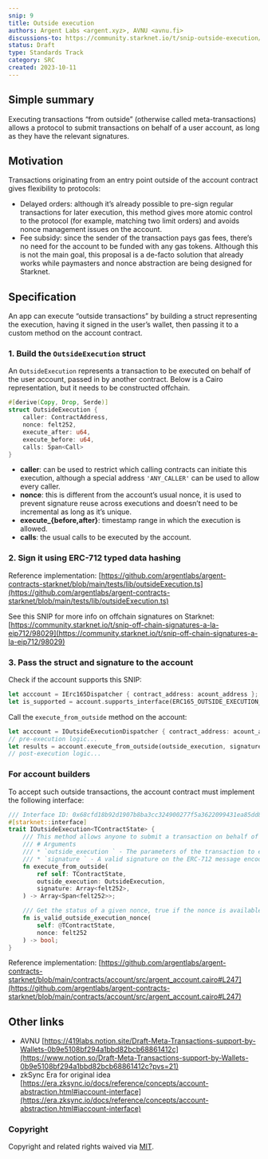 ```yaml
---
snip: 9
title: Outside execution
authors: Argent Labs <argent.xyz>, AVNU <avnu.fi>
discussions-to: https://community.starknet.io/t/snip-outside-execution/101058
status: Draft
type: Standards Track
category: SRC
created: 2023-10-11
---
```


## Simple summary

Executing transactions “from outside” (otherwise called meta-transactions) allows a protocol to submit transactions on behalf of a user account, as long as they have the relevant signatures.

## Motivation

Transactions originating from an entry point outside of the account contract gives flexibility to protocols:

- Delayed orders: although it’s already possible to pre-sign regular transactions for later execution, this method gives more atomic control to the protocol (for example, matching two limit orders) and avoids nonce management issues on the account.
- Fee subsidy: since the sender of the transaction pays gas fees, there’s no need for the account to be funded with any gas tokens. Although this is not the main goal, this proposal is a de-facto solution that already works while paymasters and nonce abstraction are being designed for Starknet.

## Specification

An app can execute “outside transactions” by building a struct representing the execution, having it signed in the user’s wallet, then passing it to a custom method on the account contract.

### 1. Build the `OutsideExecution` struct

An `OutsideExecution` represents a transaction to be executed on behalf of the user account, passed in by another contract. Below is a Cairo representation, but it needs to be constructed offchain.

```rust
#[derive(Copy, Drop, Serde)]
struct OutsideExecution {
    caller: ContractAddress,
    nonce: felt252,
    execute_after: u64,
    execute_before: u64,
    calls: Span<Call>
}
```

- **caller**: can be used to restrict which calling contracts can initiate this execution, although a special address `'ANY_CALLER'` can be used to allow every caller.
- **nonce**: this is different from the account’s usual nonce, it is used to prevent signature reuse across executions and doesn’t need to be incremental as long as it’s unique.
- **execute_{before,after}**: timestamp range in which the execution is allowed.
- **calls**: the usual calls to be executed by the account.

### 2. Sign it using ERC-712 typed data hashing

Reference implementation: [https://github.com/argentlabs/argent-contracts-starknet/blob/main/tests/lib/outsideExecution.ts](https://github.com/argentlabs/argent-contracts-starknet/blob/main/tests/lib/outsideExecution.ts)

See this SNIP for more info on offchain signatures on Starknet: [https://community.starknet.io/t/snip-off-chain-signatures-a-la-eip712/98029](https://community.starknet.io/t/snip-off-chain-signatures-a-la-eip712/98029)

### 3. Pass the struct and signature to the account

Check if the account supports this SNIP:

```rust
let acccount = IErc165Dispatcher { contract_address: acount_address };
let is_supported = account.supports_interface(ERC165_OUTSIDE_EXECUTION_INTERFACE_ID); // see below for actual value
```

Call the `execute_from_outside` method on the account:

```rust
let acccount = IOutsideExecutionDispatcher { contract_address: acount_address };
// pre-execution logic...
let results = account.execute_from_outside(outside_execution, signature);
// post-execution logic...
```

### For account builders

To accept such outside transactions, the account contract must implement the following interface:

```rust
/// Interface ID: 0x68cfd18b92d1907b8ba3cc324900277f5a3622099431ea85dd8089255e4181
#[starknet::interface]
trait IOutsideExecution<TContractState> {
    /// This method allows anyone to submit a transaction on behalf of the account as long as they have the relevant signatures. This method allows reentrancy. A call to `__execute__` or `execute_from_outside` can trigger another nested transaction to `execute_from_outside`.
    /// # Arguments
    /// * `outside_execution ` - The parameters of the transaction to execute.
    /// * `signature ` - A valid signature on the ERC-712 message encoding of `outside_execution`.
    fn execute_from_outside(
        ref self: TContractState,
        outside_execution: OutsideExecution,
        signature: Array<felt252>,
    ) -> Array<Span<felt252>>;

    /// Get the status of a given nonce, true if the nonce is available to use
    fn is_valid_outside_execution_nonce(
        self: @TContractState,
        nonce: felt252
    ) -> bool;
}
```

Reference implementation: [https://github.com/argentlabs/argent-contracts-starknet/blob/main/contracts/account/src/argent_account.cairo#L247](https://github.com/argentlabs/argent-contracts-starknet/blob/main/contracts/account/src/argent_account.cairo#L247)

## Other links

- AVNU [https://419labs.notion.site/Draft-Meta-Transactions-support-by-Wallets-0b9e5108bf294a1bbd82bcb68861412c](https://www.notion.so/Draft-Meta-Transactions-support-by-Wallets-0b9e5108bf294a1bbd82bcb68861412c?pvs=21)
- zkSync Era for original idea [https://era.zksync.io/docs/reference/concepts/account-abstraction.html#iaccount-interface](https://era.zksync.io/docs/reference/concepts/account-abstraction.html#iaccount-interface)

### Copyright

Copyright and related rights waived via [MIT](../LICENSE).
